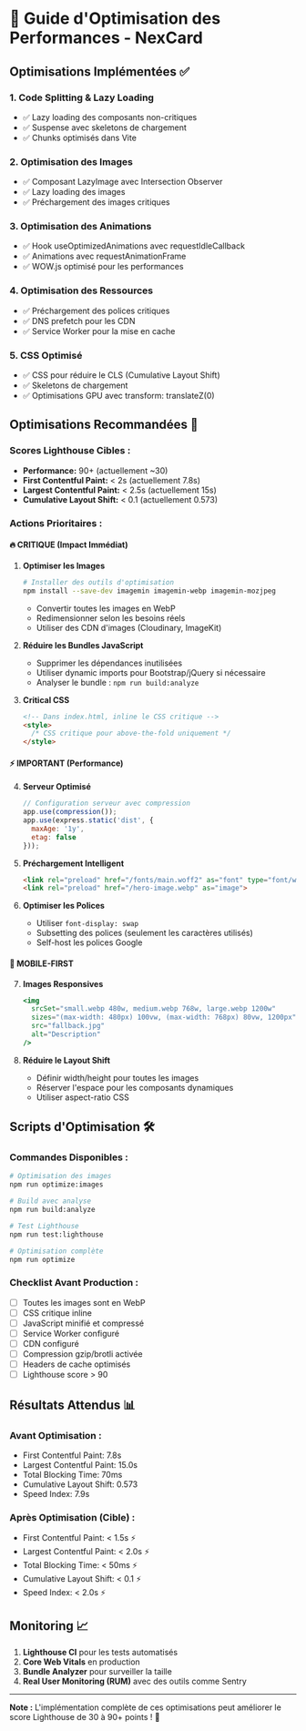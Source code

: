 # 🚀 Guide d'Optimisation des Performances - NexCard

## Optimisations Implémentées ✅

### 1. **Code Splitting & Lazy Loading**
- ✅ Lazy loading des composants non-critiques
- ✅ Suspense avec skeletons de chargement
- ✅ Chunks optimisés dans Vite

### 2. **Optimisation des Images**
- ✅ Composant LazyImage avec Intersection Observer
- ✅ Lazy loading des images
- ✅ Préchargement des images critiques

### 3. **Optimisation des Animations**
- ✅ Hook useOptimizedAnimations avec requestIdleCallback
- ✅ Animations avec requestAnimationFrame
- ✅ WOW.js optimisé pour les performances

### 4. **Optimisation des Ressources**
- ✅ Préchargement des polices critiques
- ✅ DNS prefetch pour les CDN
- ✅ Service Worker pour la mise en cache

### 5. **CSS Optimisé**
- ✅ CSS pour réduire le CLS (Cumulative Layout Shift)
- ✅ Skeletons de chargement
- ✅ Optimisations GPU avec transform: translateZ(0)

## Optimisations Recommandées 🎯

### **Scores Lighthouse Cibles :**
- **Performance:** 90+ (actuellement ~30)
- **First Contentful Paint:** < 2s (actuellement 7.8s)
- **Largest Contentful Paint:** < 2.5s (actuellement 15s)
- **Cumulative Layout Shift:** < 0.1 (actuellement 0.573)

### **Actions Prioritaires :**

#### 🔥 **CRITIQUE (Impact Immédiat)**
1. **Optimiser les Images**
   ```bash
   # Installer des outils d'optimisation
   npm install --save-dev imagemin imagemin-webp imagemin-mozjpeg
   ```
   - Convertir toutes les images en WebP
   - Redimensionner selon les besoins réels
   - Utiliser des CDN d'images (Cloudinary, ImageKit)

2. **Réduire les Bundles JavaScript**
   - Supprimer les dépendances inutilisées
   - Utiliser dynamic imports pour Bootstrap/jQuery si nécessaire
   - Analyser le bundle : `npm run build:analyze`

3. **Critical CSS**
   ```html
   <!-- Dans index.html, inline le CSS critique -->
   <style>
     /* CSS critique pour above-the-fold uniquement */
   </style>
   ```

#### ⚡ **IMPORTANT (Performance)**
4. **Serveur Optimisé**
   ```javascript
   // Configuration serveur avec compression
   app.use(compression());
   app.use(express.static('dist', {
     maxAge: '1y',
     etag: false
   }));
   ```

5. **Préchargement Intelligent**
   ```html
   <link rel="preload" href="/fonts/main.woff2" as="font" type="font/woff2" crossorigin>
   <link rel="preload" href="/hero-image.webp" as="image">
   ```

6. **Optimiser les Polices**
   - Utiliser `font-display: swap`
   - Subsetting des polices (seulement les caractères utilisés)
   - Self-host les polices Google

#### 📱 **MOBILE-FIRST**
7. **Images Responsives**
   ```jsx
   <img 
     srcSet="small.webp 480w, medium.webp 768w, large.webp 1200w"
     sizes="(max-width: 480px) 100vw, (max-width: 768px) 80vw, 1200px"
     src="fallback.jpg"
     alt="Description"
   />
   ```

8. **Réduire le Layout Shift**
   - Définir width/height pour toutes les images
   - Réserver l'espace pour les composants dynamiques
   - Utiliser aspect-ratio CSS

## Scripts d'Optimisation 🛠️

### **Commandes Disponibles :**
```bash
# Optimisation des images
npm run optimize:images

# Build avec analyse
npm run build:analyze

# Test Lighthouse
npm run test:lighthouse

# Optimisation complète
npm run optimize
```

### **Checklist Avant Production :**
- [ ] Toutes les images sont en WebP
- [ ] CSS critique inline
- [ ] JavaScript minifié et compressé
- [ ] Service Worker configuré
- [ ] CDN configuré
- [ ] Compression gzip/brotli activée
- [ ] Headers de cache optimisés
- [ ] Lighthouse score > 90

## Résultats Attendus 📊

### **Avant Optimisation :**
- First Contentful Paint: 7.8s
- Largest Contentful Paint: 15.0s
- Total Blocking Time: 70ms
- Cumulative Layout Shift: 0.573
- Speed Index: 7.9s

### **Après Optimisation (Cible) :**
- First Contentful Paint: < 1.5s ⚡
- Largest Contentful Paint: < 2.0s ⚡
- Total Blocking Time: < 50ms ⚡
- Cumulative Layout Shift: < 0.1 ⚡
- Speed Index: < 2.0s ⚡

## Monitoring 📈

1. **Lighthouse CI** pour les tests automatisés
2. **Core Web Vitals** en production
3. **Bundle Analyzer** pour surveiller la taille
4. **Real User Monitoring (RUM)** avec des outils comme Sentry

---

**Note :** L'implémentation complète de ces optimisations peut améliorer le score Lighthouse de 30 à 90+ points ! 🚀
